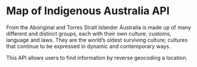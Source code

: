 # Map of Indigenous Australia API

From the Aboriginal and Torres Strait Islander Australia is made up of many different and distinct groups, each with their own culture, customs, language and laws. They are the world’s oldest surviving culture; cultures that continue to be expressed in dynamic and contemporary ways.

This API allows users to find information by reverse geocoding a location.

